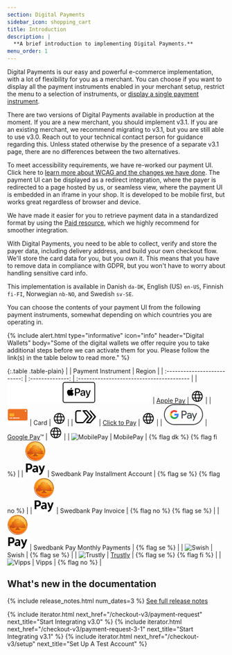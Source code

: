 ```yaml
---
section: Digital Payments
sidebar_icon: shopping_cart
title: Introduction
description: |
  **A brief introduction to implementing Digital Payments.**
menu_order: 1
---
```


Digital Payments is our easy and powerful e-commerce implementation, with a lot
of flexibility for you as a merchant. You can choose if you want to display all
the payment instruments enabled in your merchant setup, restrict the menu to a
selection of instruments, or
[display a single payment instrument][instrument-mode].

There are two versions of Digital Payments available in production at the
moment. If you are a new merchant, you should implement v3.1. If you are an
existing merchant, we recommend migrating to v3.1, but you are still able to use
v3.0. Reach out to your technical contact person for guidance regarding this.
Unless stated otherwise by the presence of a separate v3.1 page, there are no
differences between the two alternatives.

To meet accessibility requirements, we have re-worked our payment UI. Click here
to [learn more about WCAG and the changes we have done][wcag-presentation]. The
payment UI can be displayed as a redirect integration, where the payer is
redirected to a page hosted by us, or seamless view, where the payment UI is
embedded in an iframe in your shop. It is developed to be mobile first, but
works great regardless of browser and device.

We have made it easier for you to retrieve payment data in a standardized format
by using the [Paid resource][paid], which we highly recommend for smoother
integration.

With Digital Payments, you need to be able to collect, verify and store the
payer data, including delivery address, and build your own checkout flow. We'll
store the card data for you, but you own it. This means that you have to remove
data in compliance with GDPR, but you won't have to worry about handling
sensitive card info.

This implementation is available in Danish `da-DK`, English (US) `en-US`,
Finnish `fi-FI`, Norwegian `nb-NO`, and Swedish `sv-SE`.

You can choose the contents of your payment UI from the following payment
instruments, somewhat depending on which countries you are operating in.

{% include alert.html type="informative" icon="info" header="Digital Wallets"
body="Some of the digital wallets we offer require you to take additional steps
before we can activate them for you. Please follow the link(s) in the table
below to read more." %}

{:.table .table-plain}
|        | Payment Instrument | Region                                    |
| :--------------------------: | :--------------: | :---------------------------------------- |
| ![Apple Pay][apple-pay-logo]     | [Apple Pay][apple-pay]           |  ![EarthIcon][earth-icon]    |
| ![Card][card-icon]               | Card                             |  ![EarthIcon][earth-icon]    |
| ![Click to Pay][c2p-logo]        | [Click to Pay][click-to-pay]     |  ![EarthIcon][earth-icon]    |
| ![Google Pay][google-pay-logo]   | [Google Pay][google-pay]&trade;  |  ![EarthIcon][earth-icon]    |
| ![MobilePay][mobilepay-logo]     | MobilePay                        | {% flag dk %} {% flag fi %}  |
| ![Swedbank Pay][swp-logo]        | Swedbank Pay Installment Account | {% flag se %} {% flag no %}  |
| ![Swedbank Pay][swp-logo]        | Swedbank Pay Invoice             | {% flag no %} {% flag se %}  |
| ![Swedbank Pay][swp-logo]        | Swedbank Pay Monthly Payments    | {% flag se %}                |
| ![Swish][swish-logo]             | Swish                            | {% flag se %}                |
| ![Trustly][trustly-logo]         | [Trustly][trustly]               | {% flag se %} {% flag fi %}  |
| ![Vipps][vipps-logo]             | Vipps                            | {% flag no %}                |

## What's new in the documentation

  {% include release_notes.html num_dates=3 %}
  <a href="/checkout-v3/resources/release-notes">See full release notes</a>


{% include iterator.html next_href="/checkout-v3/payment-request"
                         next_title="Start Integrating v3.0" %}
{% include iterator.html next_href="/checkout-v3/payment-request-3-1"
                         next_title="Start Integrating v3.1" %}
{% include iterator.html next_href="/checkout-v3/setup"
                         next_title="Set Up A Test Account" %}

[apple-pay]: /checkout-v3/payment-presentations#apple-pay
[apple-pay-logo]:/assets/img/applepay-logo.svg
[click-to-pay]: /checkout-v3/payment-presentations#click-to-pay
[c2p-logo]:/assets/img/clicktopay-logo.svg
[card-icon]: /assets/img/new-card-icon.svg
[earth-icon]: /assets/img/globe-icon.png
[google-pay]: /checkout-v3/payment-presentations#google-pay
[google-pay-logo]: /assets/img/googlepay-logo.svg
[mobilepay-logo]: /assets/img/icon-mobilepay-simple.svg
[vipps-logo]: /assets/img/icon-vipps-simple.svg
[swp-logo]: /assets/img/swedbank-pay-vertical-black.svg
[swish-logo]: /assets/img/icon-swish-simple.svg
[trustly-logo]: /assets/img/icon-trustly-simple.svg
[wcag-presentation]: https://www.swedbankpay.com/information/wcag
[paid]: /checkout-v3/features/technical-reference/resource-sub-models#paid
[trustly]: /checkout-v3/payment-presentations#trustly
[instrument-mode]: /checkout-v3/features/optional/instrument-mode
